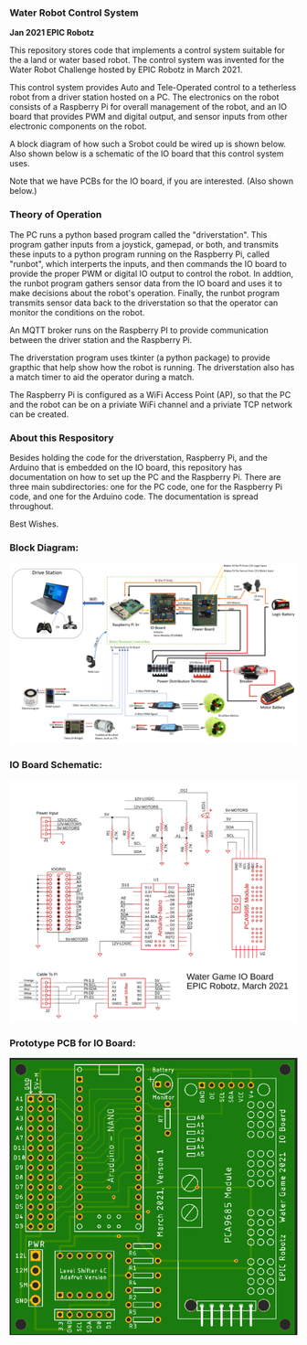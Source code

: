 ### Water Robot Control System
**Jan 2021 EPIC Robotz**

This repository stores code that implements a control system suitable for
the a land or water based robot.  The control system was invented for 
the Water Robot Challenge hosted by EPIC Robotz in March 2021.  

This control system provides Auto and Tele-Operated control to a tetherless robot
from a driver station hosted on a PC. The electronics on the robot consists of a
Raspberry Pi for overall management of the robot, and an IO board that provides
PWM and digital output, and sensor inputs from other electronic components on
the robot.

A block diagram of how such a Srobot could be wired up is shown below.  Also 
shown below is a schematic of the IO board that this control system uses.

Note that we have PCBs for the IO board, if you are interested.  (Also shown below.)

### Theory of Operation
The PC runs a python based program called the "driverstation".  This program
gather inputs from a joystick, gamepad, or both, and transmits these inputs to 
a python program running on the Raspberry Pi, called "runbot", which interperts the
inputs, and then commands the IO board to provide the proper PWM or digital IO
output to control the robot.  In addtion, the runbot program gathers sensor
data from the IO board and uses it to make decisions about the robot's operation.
Finally, the runbot program transmits sensor data back to the driverstation so
that the operator can monitor the conditions on the robot.

An MQTT broker runs on the Raspberry PI to provide communication between the
driver station and the Raspberry Pi.  

The driverstation program uses tkinter (a python package) to provide grapthic
that help show how the robot is running.  The driverstation also has a match
timer to aid the operator during a match.

The Raspberry Pi is configured as a WiFi Access Point (AP), so that the PC and the
robot can be on a priviate WiFi channel and a priviate TCP network can be created.

### About this Respository

Besides holding the code for the driverstation, Raspberry Pi, and the Arduino
that is embedded on the IO board, this repository has documentation on how
to set up the PC and the Raspberry Pi.  There are three main subdirectories:
one for the PC code, one for the Raspberry Pi code, and one for the Arduino code.
The documentation is spread throughout.

Best Wishes. 

### Block Diagram:

![cannot find it](BlockDiagram.PNG)

### IO Board Schematic:

![cannot find it](IOBoardSchematic.PNG)


### Prototype PCB for IO Board:

![cannot find it](PCBPrototype.PNG)






